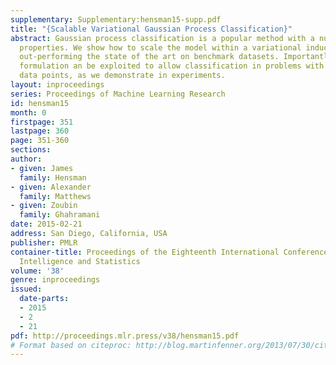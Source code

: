 ```yaml
---
supplementary: Supplementary:hensman15-supp.pdf
title: "{Scalable Variational Gaussian Process Classification}"
abstract: Gaussian process classification is a popular method with a number of appealing
  properties. We show how to scale the model within a variational inducing point framework,
  out-performing the state of the art on benchmark datasets. Importantly, the variational
  formulation an be exploited to allow classification in problems with millions of
  data points, as we demonstrate in experiments.
layout: inproceedings
series: Proceedings of Machine Learning Research
id: hensman15
month: 0
firstpage: 351
lastpage: 360
page: 351-360
sections: 
author:
- given: James
  family: Hensman
- given: Alexander
  family: Matthews
- given: Zoubin
  family: Ghahramani
date: 2015-02-21
address: San Diego, California, USA
publisher: PMLR
container-title: Proceedings of the Eighteenth International Conference on Artificial
  Intelligence and Statistics
volume: '38'
genre: inproceedings
issued:
  date-parts:
  - 2015
  - 2
  - 21
pdf: http://proceedings.mlr.press/v38/hensman15.pdf
# Format based on citeproc: http://blog.martinfenner.org/2013/07/30/citeproc-yaml-for-bibliographies/
---
```

